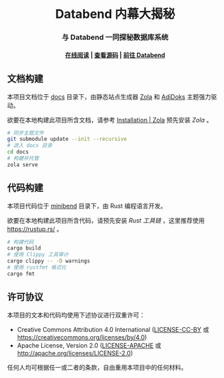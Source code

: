 <div align="center">

<h1 align="center">Databend 内幕大揭秘</h1>
<h3 align="center">与 Databend 一同探秘数据库系统</h3>
 
<h4 align="center">
  <a href="https://psiace.github.io/databend-internals">在线阅读</a>  |
  <a href="https://github.com/psiace/databend-internals">查看源码</a>  |
  <a href="https://github.com/datafuselabs/databend">前往 Databend</a>
</h4>

</div>

## 文档构建

本项目文档位于 [docs](./docs/) 目录下，由静态站点生成器 [Zola](https://getzola.org/) 和 [AdiDoks](https://github.com/aaranxu/adidoks) 主题强力驱动。

欲要在本地构建此项目所含文档，请参考 [Installation | Zola](https://www.getzola.org/documentation/getting-started/installation/) 预先安装 *Zola* 。

```bash
# 同步主题文件
git submodule update --init --recursive
# 进入 docs 目录
cd docs
# 构建并托管
zola serve
```

## 代码构建

本项目代码位于 [minibend](./minibend/) 目录下，由 Rust 编程语言开发。

欲要在本地构建此项目所含代码，请预先安装 *Rust 工具链* ，这里推荐使用 <https://rustup.rs/> 。

```bash
# 构建代码
cargo build
# 使用 Clippy 工具审计
cargo clippy -- -D warnings
# 使用 rustfmt 格式化
cargo fmt
```

## 许可协议

本项目的文本和代码均使用下述协议进行双重许可：

- Creative Commons Attribution 4.0 International ([LICENSE-CC-BY](./LICENSE-CC_BY) 或 https://creativecommons.org/licenses/by/4.0)
- Apache License, Version 2.0 ([LICENSE-APACHE](./LICENSE-APACHE) 或 http://apache.org/licenses/LICENSE-2.0)

任何人均可根据任一或二者的条款，自由重用本项目中的任何材料。

